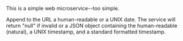 This is a simple web microservice--too simple.

Append to the URL a human-readable or a UNIX date. The service will return 
"null" if invalid or a JSON object containing the human-readable (natural), a 
UNIX timestamp, and a standard formatted timestamp.
